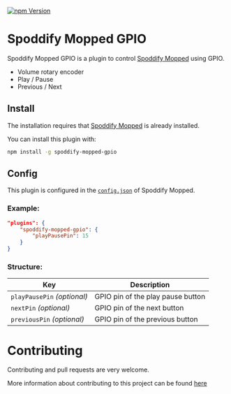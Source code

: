 [![npm Version](https://badgen.net/npm/v/spoddify-mopped-gpio)](https://www.npmjs.com/package/spoddify-mopped-gpio)
# Spoddify Mopped GPIO

Spoddify Mopped GPIO is a plugin to control [Spoddify Mopped](https://github.com/spoddify-mopped/spoddify-mopped) using GPIO.

- Volume rotary encoder
- Play / Pause
- Previous / Next

## Install

The installation requires that [Spoddify Mopped](https://github.com/spoddify-mopped/spoddify-mopped) is already installed.

You can install this plugin with:

```bash
npm install -g spoddify-mopped-gpio
```

## Config

This plugin is configured in the [`config.json`](https://github.com/spoddify-mopped/spoddify-mopped/wiki/Config-File) of Spoddify Mopped.

### Example:

```json
"plugins": {
    "spoddify-mopped-gpio": {
        "playPausePin": 15
    }
}
```

### Structure:

| Key                         | Description                       |
| --------------------------- | --------------------------------- |
| `playPausePin` _(optional)_ | GPIO pin of the play pause button |
| `nextPin` _(optional)_      | GPIO pin of the next button       |
| `previousPin` _(optional)_  | GPIO pin of the previous button   |

# Contributing

Contributing and pull requests are very welcome.

More information about contributing to this project can be found [here](CONTRIBUTING.md)
